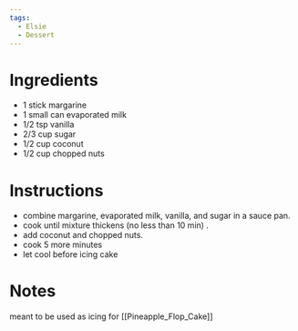 ```yaml
---
tags:
  - Elsie
  - Dessert
---
```

# Ingredients
-  1 stick margarine
- 1 small can evaporated milk
- 1/2 tsp vanilla
- 2/3 cup sugar
- 1/2  cup coconut
- 1/2 cup chopped nuts
# Instructions
- combine margarine, evaporated milk, vanilla, and sugar in a sauce pan.
- cook until mixture thickens (no less than 10 min) .
- add coconut and chopped nuts.
- cook 5 more minutes
- let cool before icing cake
# Notes
meant to be used as icing for [[Pineapple_Flop_Cake]]